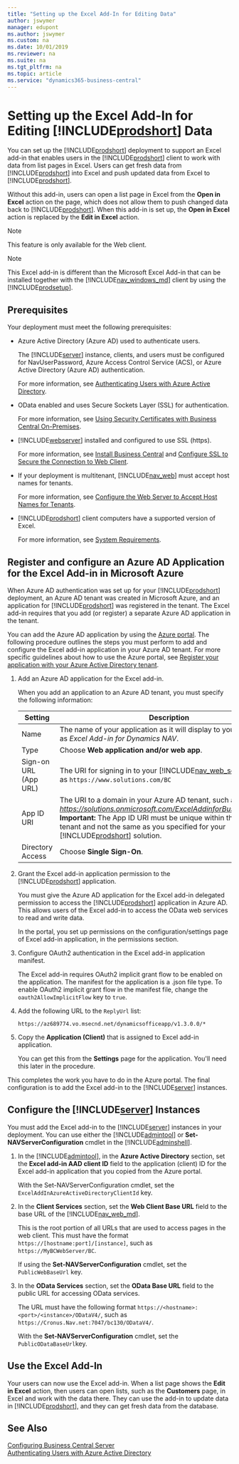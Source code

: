 ```yaml
---
title: "Setting up the Excel Add-In for Editing Data"
author: jswymer
manager: edupont
ms.author: jswymer
ms.custom: na
ms.date: 10/01/2019
ms.reviewer: na
ms.suite: na
ms.tgt_pltfrm: na
ms.topic: article
ms.service: "dynamics365-business-central"
---
```

# Setting up the Excel Add-In for Editing [!INCLUDE[prodshort](../developer/includes/prodshort.md)] Data
You can set up the [!INCLUDE[prodshort](../developer/includes/prodshort.md)] deployment to support an Excel add-in that enables users in the [!INCLUDE[prodshort](../developer/includes/prodshort.md)] client to work with data from list pages in Excel. Users can get fresh data from [!INCLUDE[prodshort](../developer/includes/prodshort.md)] into Excel and push updated data from Excel to [!INCLUDE[prodshort](../developer/includes/prodshort.md)].

Without this add-in, users can open a list page in Excel from the **Open in Excel** action on the page, which does not allow them to push changed data back to [!INCLUDE[prodshort](../developer/includes/prodshort.md)]. When this add-in is set up, the **Open in Excel** action is replaced by the **Edit in Excel** action.

> [!NOTE]  
> This feature is only available for the Web client.

>[!NOTE]
>This Excel add-in is different than the Microsoft Excel Add-in that can be installed together with the [!INCLUDE[nav_windows_md](../developer/includes/nav_windows_md.md)] client by using the [!INCLUDE[prodsetup](../developer/includes/prodsetup.md)].

## Prerequisites
Your deployment must meet the following prerequisites:

- Azure Active Directory (Azure AD) used to authenticate users.

  The [!INCLUDE[server](../developer/includes/server.md)] instance, clients, and users must be configured for NavUserPassword, Azure Access Control Service (ACS), or Azure Active Directory (Azure AD) authentication.

   For more information, see [Authenticating Users with Azure Active Directory](Authenticating-Users-with-Azure-Active-Directory.md).  
- OData enabled and uses Secure Sockets Layer (SSL) for authentication.

   For more information, see [Using Security Certificates with Business Central On-Premises](../deployment/implement-security-certificates-production-environment.md).  

- [!INCLUDE[webserver](../developer/includes/webserver.md)] installed and configured to use SSL (https).

  For more information, see [Install Business Central](../deployment/install-using-setup.md) and [Configure SSL to Secure the Connection to Web Client](../deployment/Configure-SSL-web-client-connection.md).

- If your deployment is multitenant, [!INCLUDE[nav_web](../developer/includes/nav_web_md.md)] must accept host names for tenants.

  For more information, see [Configure the Web Server to Accept Host Names for Tenants](configure-web-server-to-accept-host-names-for-tenants.md).  

- [!INCLUDE[prodshort](../developer/includes/prodshort.md)] client computers have a supported version of Excel.

   For more information, see [System Requirements](../deployment/System-Requirement-business-central.md#WebClient).

## Register and configure an Azure AD Application for the Excel Add-in in Microsoft Azure

When Azure AD authentication was set up for your [!INCLUDE[prodshort](../developer/includes/prodshort.md)] deployment, an Azure AD tenant was created in Microsoft Azure, and an application for [!INCLUDE[prodshort](../developer/includes/prodshort.md)] was registered in the tenant. The Excel add-in requires that you add (or register) a separate Azure AD application in the tenant.

You can add the Azure AD application by using the [Azure portal](http://go.microsoft.com/fwlink/?LinkID=317944). The following procedure outlines the steps you must perform to add and configure the Excel add-in application in your Azure AD tenant. For more specific guidelines about how to use the Azure portal, see [Register your application with your Azure Active Directory tenant](https://docs.microsoft.com/en-us/azure/active-directory/active-directory-app-registration).

1. Add an Azure AD application for the Excel add-in.

    When you add an application to an Azure AD tenant, you must specify the following information:

    |Setting|Description|
    |-------|-----------|
    |Name|The name of your application as it will display to your users, such as *Excel Add-in for Dynamics NAV*.|
    |Type|Choose **Web application and/or web app**.|
    |Sign-on URL (App URL)|The URI for signing in to your [!INCLUDE[nav_web_server](../developer/includes/nav_web_server_md.md)], such as `https://www.solutions.com/BC`|
    |App ID URI|The URI to a domain in your Azure AD tenant, such as *https://solutions.onmicrosoft.com/ExcelAddinforBusinessCentral*. **Important:**  The App ID URI must be unique within the Azure AD tenant and not the same as you specified for your [!INCLUDE[prodshort](../developer/includes/prodshort.md)] solution.|
    |Directory Access|Choose **Single Sign-On**.|

2. Grant the Excel add-in application permission to the [!INCLUDE[prodshort](../developer/includes/prodshort.md)] application.

    You must give the Azure AD application for the Excel add-in delegated permission to access the [!INCLUDE[prodshort](../developer/includes/prodshort.md)] application in Azure AD. This allows users of the Excel add-in to access the OData web services to read and write data.  

    In the portal, you set up permissions on the configuration/settings page of Excel add-in application, in the permissions section.  

3. Configure OAuth2 authentication in the Excel add-in application manifest.

    The Excel add-in requires OAuth2 implicit grant flow to be enabled on the application. The manifest for the application is a .json file type. To enable OAuth2 implicit grant flow in the manifest file, change the `oauth2AllowImplicitFlow` key to `true`.

4. Add the following URL to the `ReplyUrl` list:

    ```  
    https://az689774.vo.msecnd.net/dynamicsofficeapp/v1.3.0.0/*
    ```  

5. Copy the **Application (Client)** that is assigned to Excel add-in application.
    
    You can get this from the **Settings** page for the application. You'll need this later in the procedure.

This completes the work you have to do in the Azure portal. The final configuration is to add the Excel add-in to the [!INCLUDE[server](../developer/includes/server.md)] instances.

## Configure the [!INCLUDE[server](../developer/includes/server.md)] Instances

You must add the Excel add-in to the [!INCLUDE[server](../developer/includes/server.md)] instances in your deployment. You can use either the [!INCLUDE[admintool](../developer/includes/admintool.md)] or **Set-NAVServerConfiguration** cmdlet in the [!INCLUDE[adminshell](../developer/includes/adminshell.md)].

1.  In the [!INCLUDE[admintool](../developer/includes/admintool.md)], in the **Azure Active Directory** section, set the **Excel add-in AAD client ID** field to the application (client) ID for the Excel add-in application that you copied from the Azure portal.

    With the Set-NAVServerConfiguration cmdlet, set the `ExcelAddInAzureActiveDirectoryClientId` key.

2.  In the **Client Services** section, set the **Web Client Base URL** field to the base URL of the [!INCLUDE[nav_web_md](../developer/includes/nav_web_md.md)].

	This is the root portion of all URLs that are used to access pages in the web client. This must have the format `https://[hostname:port]/[instance]`, such as `https://MyBCWebServer/BC`.

    If using the **Set-NAVServerConfiguration** cmdlet, set the `PublicWebBaseUrl` key.

3.  In the **OData Services** section, set the **OData Base URL** field to the public URL for accessing OData services.

    The URL must have the following format `https://<hostname>:<port>/<instance>/ODataV4/`, such as `https://Cronus.Nav.net:7047/bc130/ODataV4/`.

    With the **Set-NAVServerConfiguration** cmdlet, set the `PublicODataBaseUrl`key.

## Use the Excel Add-In
Your users can now use the Excel add-in. When a list page shows the **Edit in Excel** action, then users can open lists, such as the **Customers** page, in Excel and work with the data there. They can use the add-in to update data in [!INCLUDE[prodshort](../developer/includes/prodshort.md)], and they can get fresh data from the database.  

<!-- > [!NOTE]  
>  The pages that your users want to work on in Excel must be published as web services. -->

## See Also
[Configuring Business Central Server](configure-server-instance.md)  
[Authenticating Users with Azure Active Directory](Authenticating-Users-with-Azure-Active-Directory.md)  
